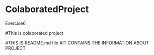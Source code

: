 # ColaboratedProject
Exercise6

#This is colaborated project

#THIS IS README.md file
#IT CONTAINS THE INFORMATION ABOUT PROJECT
